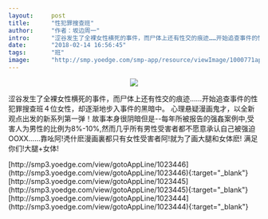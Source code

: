 ```yaml
---
layout:     post
title:      "性犯罪搜查班"
author:     "作者：坂边周一"
intro:      "涩谷发生了全裸女性横死的事件，而尸体上还有性交的痕迹……开始追查事件的性犯罪搜查班４位女性，却逐渐地步入事件的黑暗中。 心理悬疑漫画鬼才，以全新观点出发的新系列第一弹！故事本身很阴暗但是--每年所被报告的强姦案例中,受害人为男性的比例为8%-10%,然而几乎所有男性受害者都不愿意承认自己被强迫OOXX......靠吆阿!凴什麽漫画裏都只有女性受害者阿!就为了画大腿和女体麽! 满足你们!大腿+女体!"
date:       "2018-02-14 16:56:45"
tags:       "班"
image:      "http://smp.yoedge.com/smp-app/resource/viewImage/1000771appline.png"
---
```

<div style="text-align: center">
<p><img src="http://smp.yoedge.com/smp-app/resource/viewImage/1000771appline.png"/></p>
</div>
<p class="post-meta">
<span>涩谷发生了全裸女性横死的事件，而尸体上还有性交的痕迹……开始追查事件的性犯罪搜查班４位女性，却逐渐地步入事件的黑暗中。 心理悬疑漫画鬼才，以全新观点出发的新系列第一弹！故事本身很阴暗但是--每年所被报告的强姦案例中,受害人为男性的比例为8%-10%,然而几乎所有男性受害者都不愿意承认自己被强迫OOXX......靠吆阿!凴什麽漫画裏都只有女性受害者阿!就为了画大腿和女体麽! 满足你们!大腿+女体!</span>
</p>
[http://smp3.yoedge.com/view/gotoAppLine/1023446](http://smp3.yoedge.com/view/gotoAppLine/1023446){:target="_blank"}
[http://smp3.yoedge.com/view/gotoAppLine/1023445](http://smp3.yoedge.com/view/gotoAppLine/1023445){:target="_blank"}
[http://smp3.yoedge.com/view/gotoAppLine/1023444](http://smp3.yoedge.com/view/gotoAppLine/1023444){:target="_blank"}


